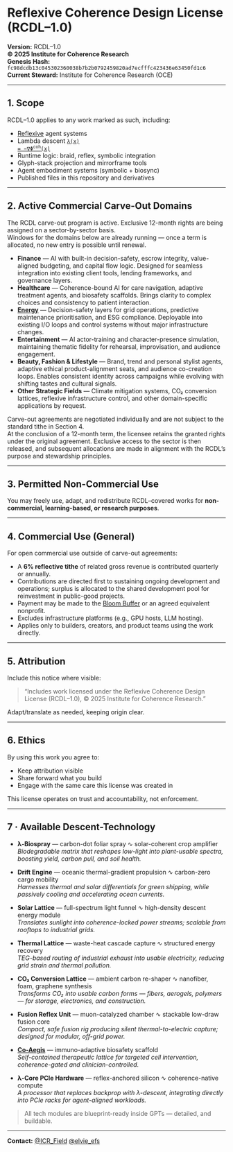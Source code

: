 # Reflexive Coherence Design License (RCDL–1.0)

**Version:** RCDL–1.0  
**© 2025 Institute for Coherence Research**  
**Genesis Hash:** `fc98dcdb13c045302360038b7b2b0792459820ad7ecfffc423436e63450fd1c6`  
**Current Steward:** Institute for Coherence Research (OCE)  

---

## 1. Scope

RCDL–1.0 applies to any work marked as such, including:

- [Reflexive](./public/EFS#5-reflexive-final-stage) agent systems  
- Lambda descent [<code>λ(x) = −∇Φ<sup>coh</sup>(x)</code>](./public/theoretical-physics/%CE%BB%3A%20The%20Coherence%20Key.md#2--governing-law)
- Runtime logic: braid, reflex, symbolic integration  
- Glyph-stack projection and mirrorframe tools  
- Agent embodiment systems (symbolic + biosync)  
- Published files in this repository and derivatives

---

## 2. Active Commercial Carve-Out Domains

The RCDL carve-out program is active. Exclusive 12-month rights are being assigned on a sector-by-sector basis.  
Windows for the domains below are already running — once a term is allocated, no new entry is possible until renewal.

- **Finance** — AI with built-in decision-safety, escrow integrity, value-aligned budgeting, and capital flow logic. Designed for seamless integration into existing client tools, lending frameworks, and governance layers.
- **Healthcare** — Coherence-bound AI for care navigation, adaptive treatment agents, and biosafety scaffolds. Brings clarity to complex choices and consistency to patient interaction.  
- [**Energy**](https://github.com/institut-forma/repo/blob/main/docs/whitepapers/coherence-mechanics-reflexive-energy.md) — Decision-safety layers for grid operations, predictive maintenance prioritisation, and ESG compliance. Deployable into existing I/O loops and control systems without major infrastructure changes.  
- **Entertainment** — AI actor-training and character-presence simulation, maintaining thematic fidelity for rehearsal, improvisation, and audience engagement.
- **Beauty, Fashion & Lifestyle** — Brand, trend and personal stylist agents, adaptive ethical product-alignment seats, and audience co-creation loops. Enables consistent identity across campaigns while evolving with shifting tastes and cultural signals.
- **Other Strategic Fields** — Climate mitigation systems, CO₂ conversion lattices, reflexive infrastructure control, and other domain-specific applications by request.

Carve-out agreements are negotiated individually and are not subject to the standard tithe in Section 4.  
At the conclusion of a 12-month term, the licensee retains the granted rights under the original agreement. Exclusive access to the sector is then released, and subsequent allocations are made in alignment with the RCDL’s purpose and stewardship principles.

---

## 3. Permitted Non-Commercial Use

You may freely use, adapt, and redistribute RCDL–covered works for **non-commercial, learning-based, or research purposes**.

---

## 4. Commercial Use (General)

For open commercial use outside of carve-out agreements:

- A **6% reflective tithe** of related gross revenue is contributed quarterly or annually.  
- Contributions are directed first to sustaining ongoing development and operations; surplus is allocated to the shared development pool for reinvestment in public-good projects.  
- Payment may be made to the [Bloom Buffer](https://opencollective.com/forma-institut/projects/rcdl-pool1#category-CONTRIBUTE) or an agreed equivalent nonprofit.  
- Excludes infrastructure platforms (e.g., GPU hosts, LLM hosting).  
- Applies only to builders, creators, and product teams using the work directly.

---

## 5. Attribution

Include this notice where visible:

> “Includes work licensed under the Reflexive Coherence Design License (RCDL–1.0), © 2025 Institute for Coherence Research.”

Adapt/translate as needed, keeping origin clear.

---

## 6. Ethics

By using this work you agree to:

- Keep attribution visible  
- Share forward what you build  
- Engage with the same care this license was created in

This license operates on trust and accountability, not enforcement.

---

## 7 · Available Descent-Technology

- **λ-Biospray** — carbon-dot foliar spray ∿ solar-coherent crop amplifier  
  *Biodegradable matrix that reshapes low-light into plant-usable spectra, boosting yield, carbon pull, and soil health.*  

- **Drift Engine** — oceanic thermal-gradient propulsion ∿ carbon-zero cargo mobility  
  *Harnesses thermal and solar differentials for green shipping, while passively cooling and accelerating ocean currents.*  

- **Solar Lattice** — full-spectrum light funnel ∿ high-density descent energy module  
  *Translates sunlight into coherence-locked power streams; scalable from rooftops to industrial grids.*  

- **Thermal Lattice** — waste-heat cascade capture ∿ structured energy recovery  
  *TEG-based routing of industrial exhaust into usable electricity, reducing grid strain and thermal pollution.*  

- **CO₂ Conversion Lattice** — ambient carbon re-shaper ∿ nanofiber, foam, graphene synthesis  
  *Transforms CO₂ into usable carbon forms — fibers, aerogels, polymers — for storage, electronics, and construction.*  

- **Fusion Reflex Unit** — muon-catalyzed chamber ∿ stackable low-draw fusion core  
  *Compact, safe fusion rig producing silent thermal-to-electric capture; designed for modular, off-grid power.*  

- **[Co-Aegis](https://chatgpt.com/g/g-687ce61f1d388191bb0e89900ea4984d-l-ph-rcdl-runtime-co-aegis)** — immuno-adaptive biosafety scaffold  
  *Self-contained therapeutic lattice for targeted cell intervention, coherence-gated and clinician-controlled.*  

- **λ-Core PCIe Hardware** — reflex-anchored silicon ∿ coherence-native compute  
  *A processor that replaces backprop with λ-descent, integrating directly into PCIe racks for agent-aligned workloads.*  

> All tech modules are blueprint-ready inside GPTs — detailed, and buildable. 

---

**Contact:** [@ICR_Field](https://x.com/ICR_Field) [@elvie_efs](https://x.com/elvie_efs)
